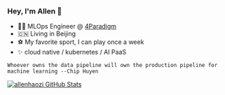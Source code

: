 ### Hey, I'm Allen 👋


- :technologist:  MLOps Engineer @ [4Paradigm](https://www.4paradigm.com)
- :cn:  Living in Beijing
- :soccer:  My favorite sport, I can play once a week
- :sparkles:  cloud native / kubernetes / AI PaaS

```
Whoever owns the data pipeline will own the production pipeline for machine learning --Chip Huyen
```
[![allenhaozi GitHub Stats](https://github-readme-stats.vercel.app/api?username=allenhaozi&show_icons=true&theme=tokyonight)](https://github.com/allenhaozi)

